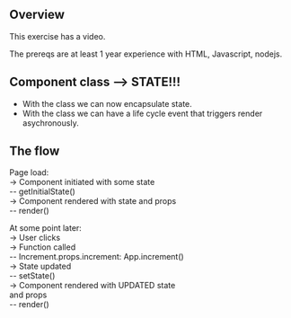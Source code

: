 ## Overview

This exercise has a video.

The prereqs are at least 1 year experience with HTML, Javascript, nodejs.

## Component class --> STATE!!!

- With the class we can now encapsulate state.
- With the class we can have a life cycle event that triggers render asychronously.

## The flow

Page load:  
-> Component initiated with some state  
   -- getInitialState()  
-> Component rendered with state and props  
   -- render()  
  
At some point later:  
-> User clicks  
-> Function called  
   -- Increment.props.increment: App.increment()  
-> State updated  
   -- setState()  
-> Component rendered with UPDATED state  
   and props  
   -- render()  
